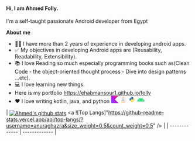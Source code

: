 #### Hi, I am Ahmed Folly.

I'm a self-taught passionate Android developer from Egypt

**About me**
- 👨‍💻 I have more than 2 years of experience in developing android apps.
- ✅ My objectives in developing Android apps are (Reusability, Readability, Extensibility).
- 📚 I love Reading so much especially programming books such as(Clean Code - the object-oriented thought process - Dive into design patterns ...etc).
- 💻 I love learning new things.
- Here is my portfolio  https://ehabmansour1.github.io/folly
- ❤️ I love writing kotlin, java, and python
<code><img height="20" alt="kotlin" src="https://raw.githubusercontent.com/github/explore/80688e429a7d4ef2fca1e82350fe8e3517d3494d/topics/kotlin/kotlin.png"></code>
<code><img height="20" alt="typescript" src="https://raw.githubusercontent.com/github/explore/80688e429a7d4ef2fca1e82350fe8e3517d3494d/topics/java/java.png"></code>
<code><img height="20" alt="react" src="https://raw.githubusercontent.com/github/explore/80688e429a7d4ef2fca1e82350fe8e3517d3494d/topics/python/python.png"></code>
<code><img height="20" alt="graphql" src="https://raw.githubusercontent.com/github/explore/5c058a388828bb5fde0bcafd4bc867b5bb3f26f3/topics/android/android.png"></code>



| <a href="https://github.com/ahmedfolly/github-readme-stats"><img align="center" src="https://github-readme-stats.vercel.app/api?username=ahmedfolly&show_icons=true&include_all_commits=true&theme=buefy&hide_border=true" alt="Ahmed's github stats" /></a>
<a ![Top Langs]"https://github-readme-stats.vercel.app/api/top-langs/?username=anuraghazra&size_weight=0.5&count_weight=0.5" /></a> |
| ------------- | ------------- |



